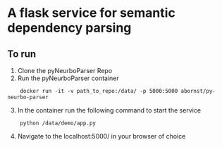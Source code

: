 # A flask service for semantic dependency parsing

## To run 
1. Clone the pyNeurboParser Repo
2. Run the pyNeurboParser container
```
    docker run -it -v path_to_repo:/data/ -p 5000:5000 abornst/py-neurbo-parser
```
3. In the container run the following command to start the service
```
    python /data/demo/app.py
```

4. Navigate to the localhost:5000/ in your browser of choice
